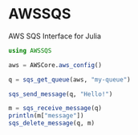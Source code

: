 # AWSSQS

AWS SQS Interface for Julia

```julia
using AWSSQS

aws = AWSCore.aws_config()

q = sqs_get_queue(aws, "my-queue")

sqs_send_message(q, "Hello!")

m = sqs_receive_message(q)
println(m["message"])
sqs_delete_message(q, m)
```

